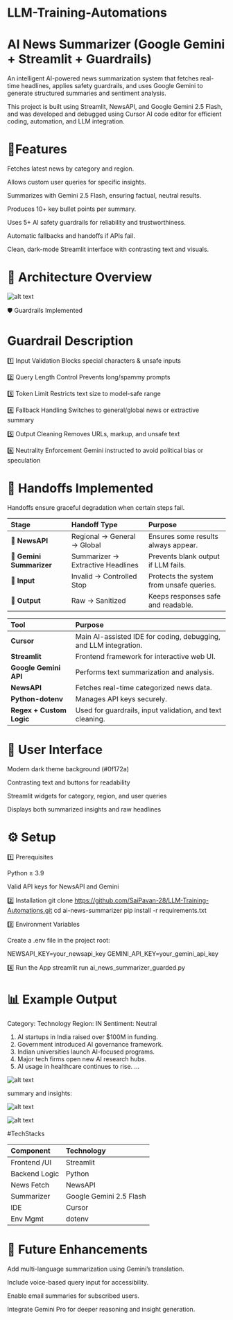 # LLM-Training-Automations
# AI News Summarizer (Google Gemini + Streamlit + Guardrails)


An intelligent AI-powered news summarization system that fetches real-time headlines, applies safety guardrails, and uses Google Gemini to generate structured summaries and sentiment analysis.

This project is built using Streamlit, NewsAPI, and Google Gemini 2.5 Flash, and was developed and debugged using Cursor AI code editor for efficient coding, automation, and LLM integration.

# 🌟Features


Fetches latest news by category and region.

Allows custom user queries for specific insights.

Summarizes with Gemini 2.5 Flash, ensuring factual, neutral results.

Produces 10+ key bullet points per summary.

Uses 5+ AI safety guardrails for reliability and trustworthiness.

Automatic fallbacks and handoffs if APIs fail.

Clean, dark-mode Streamlit interface with contrasting text and visuals.


# 🧱 Architecture Overview

![alt text](image.png)




🛡️ Guardrails Implemented
#	Guardrail	Description
1️⃣	Input Validation	Blocks special characters & unsafe inputs

2️⃣	Query Length Control	Prevents long/spammy prompts

3️⃣	Token Limit	Restricts text size to model-safe range

4️⃣	Fallback Handling	Switches to general/global news or extractive summary

5️⃣	Output Cleaning	Removes URLs, markup, and unsafe text

6️⃣	Neutrality Enforcement	Gemini instructed to avoid political bias or speculation

# 🔄 Handoffs Implemented

Handoffs ensure graceful degradation when certain steps fail.

| Stage                    | Handoff Type                      | Purpose                                  |
| :----------------------- | :-------------------------------- | :--------------------------------------- |
| 📰 **NewsAPI**           | Regional → General → Global       | Ensures some results always appear.      |
| 🧠 **Gemini Summarizer** | Summarizer → Extractive Headlines | Prevents blank output if LLM fails.      |
| 🧩 **Input**             | Invalid → Controlled Stop         | Protects the system from unsafe queries. |
| 💬 **Output**            | Raw → Sanitized                   | Keeps responses safe and readable.       |

| Tool                     | Purpose                                                          |
| :----------------------- | :--------------------------------------------------------------- |
| **Cursor**               | Main AI-assisted IDE for coding, debugging, and LLM integration. |
| **Streamlit**            | Frontend framework for interactive web UI.                       |
| **Google Gemini API**    | Performs text summarization and analysis.                        |
| **NewsAPI**              | Fetches real-time categorized news data.                         |
| **Python-dotenv**        | Manages API keys securely.                                       |
| **Regex + Custom Logic** | Used for guardrails, input validation, and text cleaning.        |

# 🎨 User Interface

Modern dark theme background (#0f172a)

Contrasting text and buttons for readability

Streamlit widgets for category, region, and user queries

Displays both summarized insights and raw headlines

# ⚙️ Setup
1️⃣ Prerequisites

Python ≥ 3.9

Valid API keys for NewsAPI and Gemini

2️⃣ Installation
git clone https://github.com/SaiPavan-28/LLM-Training-Automations.git
cd ai-news-summarizer
pip install -r requirements.txt

3️⃣ Environment Variables

Create a .env file in the project root:

NEWSAPI_KEY=your_newsapi_key
GEMINI_API_KEY=your_gemini_api_key

4️⃣ Run the App
streamlit run ai_news_summarizer_guarded.py

# 📊 Example Output

Category: Technology
Region: IN
Sentiment: Neutral

1. AI startups in India raised over $100M in funding.
2. Government introduced AI governance framework.
3. Indian universities launch AI-focused programs.
4. Major tech firms open new AI research hubs.
5. AI usage in healthcare continues to rise.
...

![alt text](<WhatsApp Image 2025-10-31 at 01.08.30_0b30abec.jpg>)

summary and insights:

![alt text](<WhatsApp Image 2025-10-31 at 01.08.47_2f197877.jpg>)

![alt text](<WhatsApp Image 2025-10-31 at 01.09.13_6f2e2476.jpg>)

#TechStacks


| Component     | Technology              |
| :------------ | :---------------------- |
| Frontend /UI  | Streamlit               |
| Backend Logic | Python                  |
| News Fetch    | NewsAPI                 |
| Summarizer    | Google Gemini 2.5 Flash |
| IDE           | Cursor                  |
| Env Mgmt      | dotenv                  |


# 🚀 Future Enhancements

Add multi-language summarization using Gemini’s translation.

Include voice-based query input for accessibility.

Enable email summaries for subscribed users.

Integrate Gemini Pro for deeper reasoning and insight generation.
